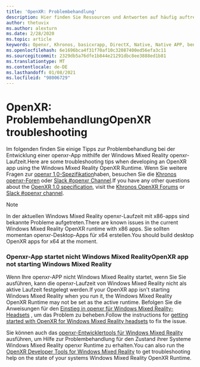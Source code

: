 ```yaml
---
title: 'OpenXR: Problembehandlung'
description: Hier finden Sie Ressourcen und Antworten auf häufig auftretende Probleme in Ihren Windows Mixed Reality openxr-Anwendungen.
author: thetuvix
ms.author: alexturn
ms.date: 2/28/2020
ms.topic: article
keywords: Openxr, Khronos, basicxrapp, DirectX, Native, Native APP, benutzerdefinierte Engine, Middleware, Problembehandlung
ms.openlocfilehash: 6e1696bca4f31f70af10c32087400ed56efa3c11
ms.sourcegitcommit: 2329db5a76dfe1b844e21291dbc8ee3888ed1b81
ms.translationtype: MT
ms.contentlocale: de-DE
ms.lasthandoff: 01/08/2021
ms.locfileid: "98006729"
---
```

# <a name="openxr-troubleshooting"></a><span data-ttu-id="63cac-104">OpenXR: Problembehandlung</span><span class="sxs-lookup"><span data-stu-id="63cac-104">OpenXR troubleshooting</span></span>

<span data-ttu-id="63cac-105">Im folgenden finden Sie einige Tipps zur Problembehandlung bei der Entwicklung einer openxr-App mithilfe der Windows Mixed Reality openxr-Laufzeit.</span><span class="sxs-lookup"><span data-stu-id="63cac-105">Here are some troubleshooting tips when developing an OpenXR app using the Windows Mixed Reality OpenXR Runtime.</span></span>  <span data-ttu-id="63cac-106">Wenn Sie weitere Fragen zur <a href="https://www.khronos.org/registry/OpenXR/specs/1.0/html/xrspec.html" target="_blank">openxr 1,0-Spezifikation</a>haben, besuchen Sie die <a href="https://community.khronos.org/c/openxr" target="_blank">Khronos openxr-Foren</a> oder <a href="https://khr.io/slack" target="_blank">Slack #openxr Channel</a>.</span><span class="sxs-lookup"><span data-stu-id="63cac-106">If you have any other questions about the <a href="https://www.khronos.org/registry/OpenXR/specs/1.0/html/xrspec.html" target="_blank">OpenXR 1.0 specification</a>, visit the <a href="https://community.khronos.org/c/openxr" target="_blank">Khronos OpenXR Forums</a> or <a href="https://khr.io/slack" target="_blank">Slack #openxr channel</a>.</span></span>

>[!NOTE]
><span data-ttu-id="63cac-107">In der aktuellen Windows Mixed Reality openxr-Laufzeit mit x86-apps sind bekannte Probleme aufgetreten.</span><span class="sxs-lookup"><span data-stu-id="63cac-107">There are known issues in the current Windows Mixed Reality OpenXR runtime with x86 apps.</span></span>  <span data-ttu-id="63cac-108">Sie sollten momentan openxr-Desktop-Apps für x64 erstellen.</span><span class="sxs-lookup"><span data-stu-id="63cac-108">You should build desktop OpenXR apps for x64 at the moment.</span></span>

### <a name="openxr-app-not-starting-windows-mixed-reality"></a><span data-ttu-id="63cac-109">Openxr-App startet nicht Windows Mixed Reality</span><span class="sxs-lookup"><span data-stu-id="63cac-109">OpenXR app not starting Windows Mixed Reality</span></span>

<span data-ttu-id="63cac-110">Wenn Ihre openxr-APP nicht Windows Mixed Reality startet, wenn Sie Sie ausführen, kann die openxr-Laufzeit von Windows Mixed Reality nicht als aktive Laufzeit festgelegt werden.</span><span class="sxs-lookup"><span data-stu-id="63cac-110">If your OpenXR app isn't starting Windows Mixed Reality when you run it, the Windows Mixed Reality OpenXR Runtime may not be set as the active runtime.</span></span> <span data-ttu-id="63cac-111">Befolgen Sie die Anweisungen für den [Einstieg in openxr für Windows Mixed Reality-Headsets](openxr-getting-started.md#getting-started-with-openxr-for-windows-mixed-reality-headsets) , um das Problem zu beheben.</span><span class="sxs-lookup"><span data-stu-id="63cac-111">Follow the instructions for [getting started with OpenXR for Windows Mixed Reality headsets](openxr-getting-started.md#getting-started-with-openxr-for-windows-mixed-reality-headsets) to fix the issue.</span></span>

<span data-ttu-id="63cac-112">Sie können auch das [openxr-Entwicklertools für Windows Mixed Reality](openxr-getting-started.md#getting-the-openxr-developer-tools-for-windows-mixed-reality) ausführen, um Hilfe zur Problembehandlung für den Zustand ihrer Systeme Windows Mixed Reality openxr Runtime zu erhalten.</span><span class="sxs-lookup"><span data-stu-id="63cac-112">You can also run the [OpenXR Developer Tools for Windows Mixed Reality](openxr-getting-started.md#getting-the-openxr-developer-tools-for-windows-mixed-reality) to get troubleshooting help on the state of your systems Windows Mixed Reality OpenXR Runtime.</span></span>